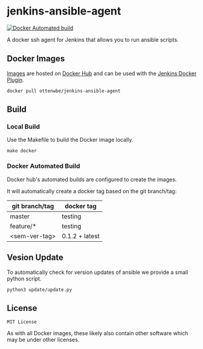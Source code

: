 # jenkins-ansible-agent

[![Docker Automated build](https://img.shields.io/docker/automated/ottenwbe/jenkins-ansible-agent.svg)](https://hub.docker.com/r/ottenwbe/jenkins-ansible-agent/)

A docker ssh agent for Jenkins that allows you to run ansible scripts. 


## Docker Images

[Images](https://hub.docker.com/r/ottenwbe/jenkins-ansible-agent) are hosted on [Docker Hub](https://hub.docker.com/) and can be used with the [Jenkins Docker Plugin](https://wiki.jenkins.io/display/JENKINS/Docker+Plugin).

```
docker pull ottenwbe/jenkins-ansible-agent
```

## Build

### Local Build

Use the Makefile to build the Docker image locally.

```
make docker
```

### Docker Automated Build

Docker hub's automated builds are configured to create the images.

It will automatically create a docker tag based on the git branch/tag:

| git branch/tag    | docker tag        |  
|---                | ---               |
| master            | testing           |  
| feature/*         | testing           |  
| \<sem-ver-tag\>     | 0.1.2  + latest   |  

## Vesion Update

To automatically check for version updates of ansible we provide a small python script.

    python3 update/update.py 

## License 

```
MIT License
```

As with all Docker images, these likely also contain other software which may be under other licenses.